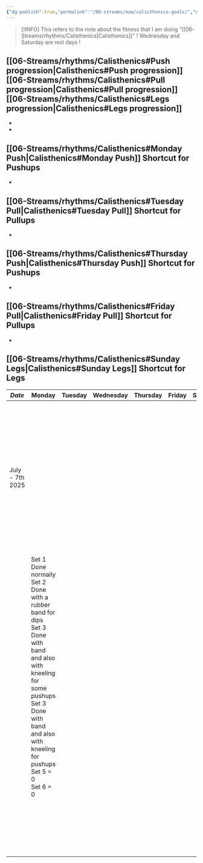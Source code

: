 ```yaml
---
{"dg-publish":true,"permalink":"/06-streams/now/calisthenics-goals/","noteIcon":"","created":"2025-09-07T21:08:44.440+02:00","updated":"2025-09-09T07:58:48.074+02:00"}
---
```



>[!INFO]
>This refers to the note about the fitness that I am doing "[[06-Streams/rhythms/Calisthenics\|Calisthenics]]"
>! Wednesday and Saturday are rest days !

[[06-Streams/rhythms/Calisthenics#Push progression\|Calisthenics#Push progression]][[06-Streams/rhythms/Calisthenics#Pull progression\|Calisthenics#Pull progression]][[06-Streams/rhythms/Calisthenics#Legs progression\|Calisthenics#Legs progression]]
-
-
-
[[06-Streams/rhythms/Calisthenics#Monday Push\|Calisthenics#Monday Push]] Shortcut for Pushups
-
-
[[06-Streams/rhythms/Calisthenics#Tuesday Pull\|Calisthenics#Tuesday Pull]] Shortcut for Pullups
-
-
[[06-Streams/rhythms/Calisthenics#Thursday Push\|Calisthenics#Thursday Push]] Shortcut for Pushups
-
-
[[06-Streams/rhythms/Calisthenics#Friday Pull\|Calisthenics#Friday Pull]] Shortcut for Pullups
-
-
[[06-Streams/rhythms/Calisthenics#Sunday Legs\|Calisthenics#Sunday Legs]] Shortcut for Legs
-


| *Date*          | Monday                                                                                                                                                                                                               | Tuesday | Wednesday | Thursday | Friday | Saturday | Sunday                                                                                                                                   |
| --------------- | -------------------------------------------------------------------------------------------------------------------------------------------------------------------------------------------------------------------- | ------- | --------- | -------- | ------ | -------- | ---------------------------------------------------------------------------------------------------------------------------------------- |
| July - 7th 2025 |                                                                                                                                                                                                                      |         |           |          |        |          | Set 1 Done hand assisted<br>Set 2 Done hand assisted<br>Set 3 Done hand assisted<br>Set 4 Done hand assisted<br>Set 5 = 16<br>Set 6 = 12 |
|                 | Set 1 Done normally <br>Set 2 Done with a rubber band for dips <br>Set 3 Done with band and also with kneeling for some pushups<br>Set 3 Done with band and also with kneeling for pushups<br>Set 5 = 0<br>Set 6 = 0 |         |           |          |        |          |                                                                                                                                          |
|                 |                                                                                                                                                                                                                      |         |           |          |        |          |                                                                                                                                          |
|                 |                                                                                                                                                                                                                      |         |           |          |        |          |                                                                                                                                          |
|                 |                                                                                                                                                                                                                      |         |           |          |        |          |                                                                                                                                          |
|                 |                                                                                                                                                                                                                      |         |           |          |        |          |                                                                                                                                          |
|                 |                                                                                                                                                                                                                      |         |           |          |        |          |                                                                                                                                          |
|                 |                                                                                                                                                                                                                      |         |           |          |        |          |                                                                                                                                          |
|                 |                                                                                                                                                                                                                      |         |           |          |        |          |                                                                                                                                          |
|                 |                                                                                                                                                                                                                      |         |           |          |        |          |                                                                                                                                          |
|                 |                                                                                                                                                                                                                      |         |           |          |        |          |                                                                                                                                          |
|                 |                                                                                                                                                                                                                      |         |           |          |        |          |                                                                                                                                          |
|                 |                                                                                                                                                                                                                      |         |           |          |        |          |                                                                                                                                          |
|                 |                                                                                                                                                                                                                      |         |           |          |        |          |                                                                                                                                          |
|                 |                                                                                                                                                                                                                      |         |           |          |        |          |                                                                                                                                          |
|                 |                                                                                                                                                                                                                      |         |           |          |        |          |                                                                                                                                          |
|                 |                                                                                                                                                                                                                      |         |           |          |        |          |                                                                                                                                          |
|                 |                                                                                                                                                                                                                      |         |           |          |        |          |                                                                                                                                          |
|                 |                                                                                                                                                                                                                      |         |           |          |        |          |                                                                                                                                          |
|                 |                                                                                                                                                                                                                      |         |           |          |        |          |                                                                                                                                          |
|                 |                                                                                                                                                                                                                      |         |           |          |        |          |                                                                                                                                          |
|                 |                                                                                                                                                                                                                      |         |           |          |        |          |                                                                                                                                          |
|                 |                                                                                                                                                                                                                      |         |           |          |        |          |                                                                                                                                          |
|                 |                                                                                                                                                                                                                      |         |           |          |        |          |                                                                                                                                          |
|                 |                                                                                                                                                                                                                      |         |           |          |        |          |                                                                                                                                          |
|                 |                                                                                                                                                                                                                      |         |           |          |        |          |                                                                                                                                          |
|                 |                                                                                                                                                                                                                      |         |           |          |        |          |                                                                                                                                          |




































